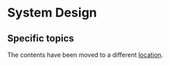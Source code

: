 # System Design

## Specific topics

The contents have been moved to a different [location](../experimental/design#specific-topics).
